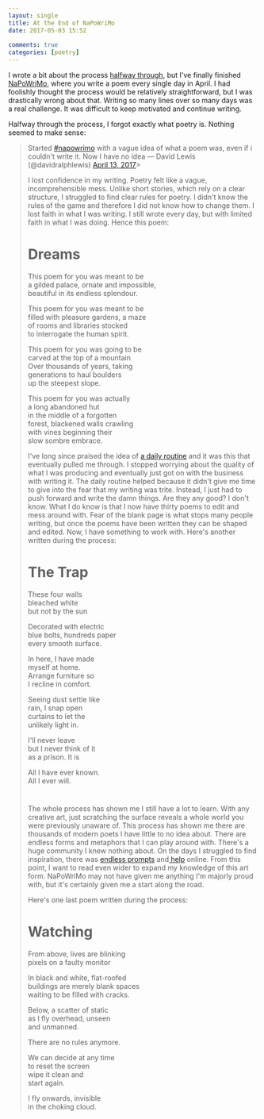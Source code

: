 ```yaml
---  
layout: single  
title: At the End of NaPoWriMo  
date: 2017-05-03 15:52  
  
comments: true  
categories: [poetry]  
---  
```

I wrote a bit about the process <a href="/napowrimo-halfway-through/">halfway through</a>, but I've finally finished <a href="http://www.napowrimo.net/">NaPoWriMo</a>, where you write a poem every single day in April. I had foolishly thought the process would be relatively straightforward, but I was drastically wrong about that. Writing so many lines over so many days was a real challenge. It was difficult to keep motivated and continue writing.  

Halfway through the process, I forgot exactly what poetry is. Nothing seemed to make sense:  

<blockquote class="twitter-tweet" data-lang="en">  
<p dir="ltr" lang="en">Started <a href="https://twitter.com/hashtag/napowrimo?src=hash">#napowrimo</a> with a vague idea of what a poem was, even if i couldn't write it. Now I have no idea  
— David Lewis (@davidralphlewis) <a href="https://twitter.com/davidralphlewis/status/852614457712926726">April 13, 2017</a>>  

<script async src="//platform.twitter.com/widgets.js" charset="utf-8"></script>  
I lost confidence in my writing. Poetry felt like a vague, incomprehensible mess. Unlike short stories, which rely on a clear structure, I struggled to find clear rules for poetry. I didn't know the rules of the game and therefore I did not know how to change them. I lost faith in what I was writing. I still wrote every day, but with limited faith in what I was doing. Hence this poem:  

<!--more-->  

<h1>Dreams</h1>  

This poem for you was meant to be  
a gilded palace, ornate and impossible,  
beautiful in its endless splendour.  

This poem for you was meant to be  
filled with pleasure gardens, a maze  
of rooms and libraries stocked  
to interrogate the human spirit.  

This poem for you was going to be  
carved at the top of a mountain  
Over thousands of years, taking  
generations to haul boulders  
up the steepest slope.  

This poem for you was actually  
a long abandoned hut  
in the middle of a forgotten  
forest, blackened walls crawling  
with vines beginning their  
slow sombre embrace.  

I've long since praised the idea of <a href="/the-importance-of-a-creative-routine/">a daily routine</a> and it was this that eventually pulled me through. I stopped worrying about the quality of what I was producing and eventually just got on with the business with writing it. The daily routine helped because it didn't give me time to give into the fear that my writing was trite. Instead, I just had to push forward and write the damn things. Are they any good? I don't know. What I do know is that I now have thirty poems to edit and mess around with. Fear of the blank page is what stops many people writing, but once the poems have been written they can be shaped and edited. Now, I have something to work with. Here's another written during the process:  

<h1>The Trap</h1>  

These four walls  
bleached white  
but not by the sun  

Decorated with electric  
blue bolts, hundreds paper  
every smooth surface.  

In here, I have made  
myself at home.  
Arrange furniture so  
I recline in comfort.  

Seeing dust settle like  
rain, I snap open  
curtains to let the  
unlikely light in.  

I'll never leave  
but I never think of it  
as a prison. It is  

All I have ever known.  
All I ever will.  

<h1></h1>  

The whole process has shown me I still have a lot to learn. With any creative art, just scratching the surface reveals a whole world you were previously unaware of. This process has shown me there are thousands of modern poets I have little to no idea about. There are endless forms and metaphors that I can play around with. There's a huge community I knew nothing about. On the days I struggled to find inspiration, there was <a href="http://vagabondly.tumblr.com/post/158973397731/a-source-of-prompts-prompt-listings-for">endless prompts</a> and<a href="https://belljarblog.wordpress.com/2017/04/19/naporemo-19-plus-ca-change/"> help</a> online. From this point, I want to read even wider to expand my knowledge of this art form. NaPoWriMo may not have given me anything I'm majorly proud with, but it's certainly given me a start along the road.  

Here's one last poem written during the process:  

<h1>Watching</h1>  

From above, lives are blinking  
pixels on a faulty monitor  

In black and white, flat-roofed  
buildings are merely blank spaces  
waiting to be filled with cracks.  

Below, a scatter of static  
as I fly overhead, unseen  
and unmanned.  

There are no rules anymore.  

We can decide at any time  
to reset the screen  
wipe it clean and  
start again.  

I fly onwards, invisible  
in the choking cloud.  

